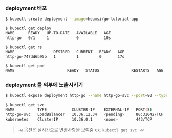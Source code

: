 

### deployment 배포

```bash
$ kubectl create deployment --image=heumsi/go-tutorial-app
```

```bash
$ kubectl get deploy
NAME      READY   UP-TO-DATE   AVAILABLE   AGE
http-go   0/1     1            0           10s

$ kubectl get rs
NAME                 DESIRED   CURRENT   READY   AGE
http-go-747dd6b95b   1         1         0       17s

$ kubectl get pod
NAME                       READY   STATUS              RESTARTS   AGE
```



### deployment 를 외부에 노출시키기

```bash
$ kubectl expose deployment http-go --name http-go-svc --port=80 --type=LoadBalancer
```

```bash
$ kubectl get svc
NAME          TYPE           CLUSTER-IP    EXTERNAL-IP   PORT(S)        AGE
http-go-svc   LoadBalancer   10.36.12.34   <pending>     80:31042/TCP   4s
kubernetes    ClusterIP      10.36.0.1     <none>        443/TCP        54m
```

> `-w` 옵션은 실시간으로 변경사항을 보여줌
> ex. `kubectl get svc -w` 